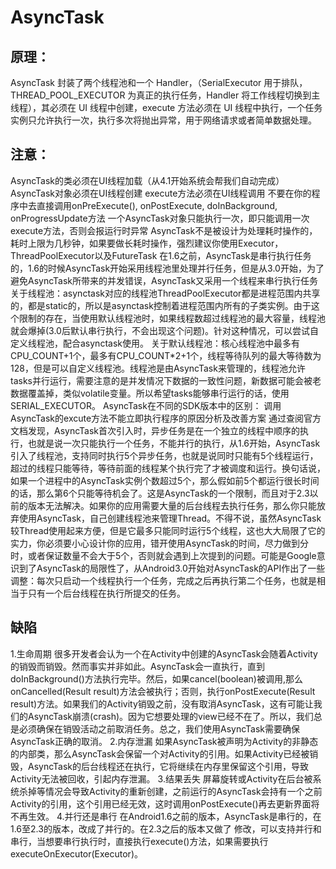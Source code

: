 # AsyncTask
## 原理：
  AsyncTask 封装了两个线程池和一个 Handler，（SerialExecutor 用于排队，THREAD_POOL_EXECUTOR 为真正的执行任务，Handler 将工作线程切换到主线程），其必须在 UI 线程中创建，execute 方法必须在 UI 线程中执行，一个任务实例只允许执行一次，执行多次将抛出异常，用于网络请求或者简单数据处理。
## 注意：
  AsyncTask的类必须在UI线程加载（从4.1开始系统会帮我们自动完成）
  AsyncTask对象必须在UI线程创建
  execute方法必须在UI线程调用
  不要在你的程序中去直接调用onPreExecute(), onPostExecute, doInBackground, onProgressUpdate方法
  一个AsyncTask对象只能执行一次，即只能调用一次execute方法，否则会报运行时异常
  AsyncTask不是被设计为处理耗时操作的，耗时上限为几秒钟，如果要做长耗时操作，强烈建议你使用Executor，ThreadPoolExecutor以及FutureTask
  在1.6之前，AsyncTask是串行执行任务的，1.6的时候AsyncTask开始采用线程池里处理并行任务，但是从3.0开始，为了避免AsyncTask所带来的并发错误，AsyncTask又采用一个线程来串行执行任务
  关于线程池：asynctask对应的线程池ThreadPoolExecutor都是进程范围内共享的，都是static的，所以是asynctask控制着进程范围内所有的子类实例。由于这个限制的存在，当使用默认线程池时，如果线程数超过线程池的最大容量，线程池就会爆掉(3.0后默认串行执行，不会出现这个问题)。针对这种情况，可以尝试自定义线程池，配合asynctask使用。
  关于默认线程池：核心线程池中最多有CPU_COUNT+1个，最多有CPU_COUNT*2+1个，线程等待队列的最大等待数为128，但是可以自定义线程池。线程池是由AsyncTask来管理的，线程池允许tasks并行运行，需要注意的是并发情况下数据的一致性问题，新数据可能会被老数据覆盖掉，类似volatile变量。所以希望tasks能够串行运行的话，使用SERIAL_EXECUTOR。
  AsyncTask在不同的SDK版本中的区别：
调用AsyncTask的excute方法不能立即执行程序的原因分析及改善方案
通过查阅官方文档发现，AsyncTask首次引入时，异步任务是在一个独立的线程中顺序的执行，也就是说一次只能执行一个任务，不能并行的执行，从1.6开始，AsyncTask引入了线程池，支持同时执行5个异步任务，也就是说同时只能有5个线程运行，超过的线程只能等待，等待前面的线程某个执行完了才被调度和运行。换句话说，如果一个进程中的AsyncTask实例个数超过5个，那么假如前5个都运行很长时间的话，那么第6个只能等待机会了。这是AsyncTask的一个限制，而且对于2.3以前的版本无法解决。如果你的应用需要大量的后台线程去执行任务，那么你只能放弃使用AsyncTask，自己创建线程池来管理Thread。不得不说，虽然AsyncTask较Thread使用起来方便，但是它最多只能同时运行5个线程，这也大大局限了它的实力，你必须要小心设计你的应用，错开使用AsyncTask的时间，尽力做到分时，或者保证数量不会大于5个，否则就会遇到上次提到的问题。可能是Google意识到了AsyncTask的局限性了，从Android3.0开始对AsyncTask的API作出了一些调整：每次只启动一个线程执行一个任务，完成之后再执行第二个任务，也就是相当于只有一个后台线程在执行所提交的任务。
## 缺陷
  1.生命周期
  很多开发者会认为一个在Activity中创建的AsyncTask会随着Activity的销毁而销毁。然而事实并非如此。AsyncTask会一直执行，直到doInBackground()方法执行完毕。然后，如果cancel(boolean)被调用,那么onCancelled(Result result)方法会被执行；否则，执行onPostExecute(Result result)方法。如果我们的Activity销毁之前，没有取消AsyncTask，这有可能让我们的AsyncTask崩溃(crash)。因为它想要处理的view已经不在了。所以，我们总是必须确保在销毁活动之前取消任务。总之，我们使用AsyncTask需要确保AsyncTask正确的取消。
  2.内存泄漏
如果AsyncTask被声明为Activity的非静态的内部类，那么AsyncTask会保留一个对Activity的引用。如果Activity已经被销毁，AsyncTask的后台线程还在执行，它将继续在内存里保留这个引用，导致Activity无法被回收，引起内存泄漏。
  3.结果丢失
屏幕旋转或Activity在后台被系统杀掉等情况会导致Activity的重新创建，之前运行的AsyncTask会持有一个之前Activity的引用，这个引用已经无效，这时调用onPostExecute()再去更新界面将不再生效。
  4.并行还是串行
在Android1.6之前的版本，AsyncTask是串行的，在1.6至2.3的版本，改成了并行的。在2.3之后的版本又做了 修改，可以支持并行和串行，当想要串行执行时，直接执行execute()方法，如果需要执行executeOnExecutor(Executor)。
